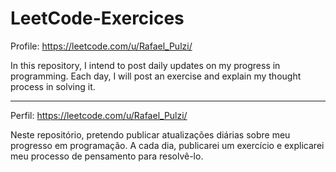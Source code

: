 # LeetCode-Exercices

Profile: https://leetcode.com/u/Rafael_Pulzi/

In this repository, I intend to post daily updates on my progress in programming. Each day, I will post an exercise and explain my thought process in solving it.

---

Perfil: https://leetcode.com/u/Rafael_Pulzi/

Neste repositório, pretendo publicar atualizações diárias sobre meu progresso em programação. A cada dia, publicarei um exercício e explicarei meu processo de pensamento para resolvê-lo.
